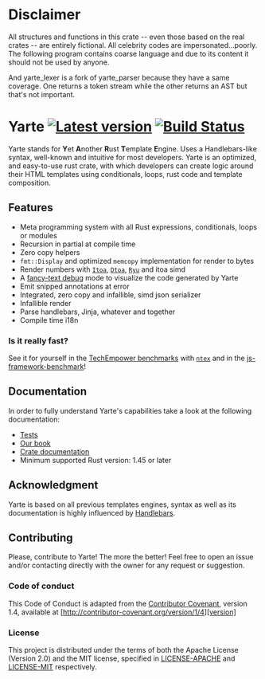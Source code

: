 # Disclaimer
All structures and functions in this crate -- even those based on the real crates -- are entirely fictional. 
All celebrity codes are impersonated...poorly.
The following program contains coarse language and due to its content it should not be used by anyone.

And yarte_lexer is a fork of yarte_parser because they have a same coverage. 
One returns a token stream while the other returns an AST but that's not important.

# Yarte [![Latest version](https://img.shields.io/crates/v/yarte.svg)](https://crates.io/crates/yarte) [![Build Status](https://travis-ci.org/botika/yarte.svg?branch=master)](https://travis-ci.org/botika/yarte)
Yarte stands for **Y**et **A**nother **R**ust **T**emplate **E**ngine. Uses a Handlebars-like syntax, 
well-known and intuitive for most developers. Yarte is an optimized, and easy-to-use 
rust crate, with which developers can create logic around their 
HTML templates using conditionals, loops, rust code and template composition. 

## Features
- Meta programming system with all Rust expressions, conditionals, loops or modules
- Recursion in partial at compile time
- Zero copy helpers
- `fmt::Display` and optimized `memcopy` implementation for render to bytes
- Render numbers with [`Itoa`](https://github.com/dtolnay/itoa), [`Dtoa`](https://github.com/dtolnay/dtoa), [`Ryu`](https://github.com/dtolnay/ryu) and itoa simd
- A [fancy-text debug](https://asciinema.org/a/TQAodSQXevgHgO01vzC6vdo6v?autoplay=1) mode to visualize the code generated by Yarte
- Emit snipped annotations at error
- Integrated, zero copy and infallible, simd json serializer
- Infallible render
- Parse handlebars, Jinja, whatever and together
- Compile time i18n

### Is it really fast?
See it for yourself in the [TechEmpower benchmarks][bench] with [`ntex`][ntex] 
and in the [js-framework-benchmark](https://krausest.github.io/js-framework-benchmark/2020/table_chrome_85.0.4183.83.html)!

## Documentation
In order to  fully understand Yarte's capabilities take a look at the following documentation:
- [Tests](./yarte/tests)
- [Our book](https://yarte.netlify.com/)
- [Crate documentation](https://docs.rs/yarte/)
- Minimum supported Rust version: 1.45 or later

## Acknowledgment
Yarte is based on all previous templates engines, syntax as well as its documentation 
is highly influenced by [Handlebars][handlebars]. 

[bench]: https://tfb-status.techempower.com/
[handlebars]: https://handlebarsjs.com/
[ntex]: https://github.com/ntex-rs/ntex

## Contributing

Please, contribute to Yarte! The more the better! Feel free to open an issue and/or contacting directly with the 
owner for any request or suggestion.

### Code of conduct
This Code of Conduct is adapted from the [Contributor Covenant][homepage], version 1.4, available at [http://contributor-covenant.org/version/1/4][version]

[homepage]: http://contributor-covenant.org
[version]: http://contributor-covenant.org/version/1/4/

### License
This project is distributed under the terms of both the Apache License (Version 2.0) and the MIT license, specified in 
[LICENSE-APACHE](LICENSE-APACHE) and [LICENSE-MIT](LICENSE-MIT) respectively.
